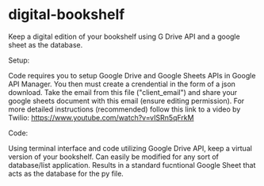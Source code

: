 # digital-bookshelf
Keep a digital edition of your bookshelf using G Drive API and a google sheet as the database.

Setup:

Code requires you to setup Google Drive and Google Sheets APIs in Google API Manager. You then must create a crendential in the form of a json download.
Take the email from this file ("client_email") and share your google sheets document with this email (ensure editing permission).
For more detailed instructions (recommended) follow this link to a video by Twilio: https://www.youtube.com/watch?v=vISRn5qFrkM

Code:

Using terminal interface and code utilizing Google Drive API, keep a virtual version of your bookshelf. Can easily be modified for any sort of database/list application.
Results in a standard fucntional Google Sheet that acts as the database for the py file. 
